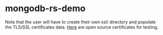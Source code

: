 # mongodb-rs-demo

Note that the user will have to create their own ssl/ directory and populate the TLS/SSL certificates data. [Here](https://github.com/mongodb-labs/drivers-evergreen-tools/tree/master/.evergreen/x509gen) are open source certificates for testing.
